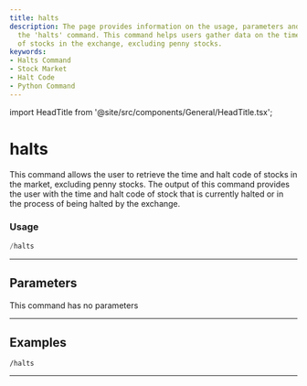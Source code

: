 ```yaml
---
title: halts
description: The page provides information on the usage, parameters and examples of
  the 'halts' command. This command helps users gather data on the time and halt code
  of stocks in the exchange, excluding penny stocks.
keywords:
- Halts Command
- Stock Market
- Halt Code
- Python Command
---
```


import HeadTitle from '@site/src/components/General/HeadTitle.tsx';

<HeadTitle title="halts - Discovery - Telegram - Reference | OpenBB Bot Docs" />

# halts

This command allows the user to retrieve the time and halt code of stocks in the market, excluding penny stocks. The output of this command provides the user with the time and halt code of stock that is currently halted or in the process of being halted by the exchange.

### Usage

```python wordwrap
/halts
```

---

## Parameters

This command has no parameters



---

## Examples

```
/halts
```
---
